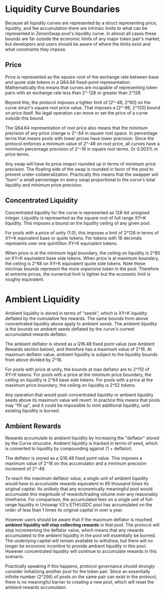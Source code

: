 # Liquidity Curve Boundaries

Because all liquidity curves are represented by a struct representing price, liquidity, and fee accumulation there are intrinsic limits to what can be represented in ZenonSwap pool's liquidity curve. In almost all cases these bounds are far outside the economic limits of any major token pair's market, but developers and users should be aware of where the limits exist and what constraints they impose.

## Price

Price is represented as the *square-root* of the exchange rate between base and quote side tokens in a Q64.64 fixed-point representation. Mathematically this means that curves are incapable of representing token pairs with an exchange rate less than 2^-128 or greater than 2^128. 

Beyond this, the protocol imposes a tighter limit of [2^-48, 2^60] on the curve struct's square root price value. That imposes a [2^-96, 2^120] bound on price itself. No legal operation can move or set the price of a curve outside this bound.

The Q64.64 representation of root price also means that the minimum precision of any price change is 2^-64 in square root space. In percentage terms that means pools with lower prices have lower precision. Since the protocol enforces a minimum value of 2^-48 on root price, all curves have a minimum percentage precision of 2^-16 in square root terms. Or 0.003% in price terms. 

Any swap will have its price imapct rounded up in terms of minimum price precision. The floating side of the swap is rounded in favor of the pool to prevent under-collateralization. Practically this means that the swapper will "burn" a small percentage on every swap proportional to the curve's total liquidity and minimum price precision. 

## Concentrated Liquidity

Concentrated liquidity for the curve is represented as 128-bit unsigned integer. Liquidity is represented as the square root of full range XY=K liquidity. This imposes a bound on the liqudity
ceiling of any given pool. 

For pools with a price of unity (1.0), this imposes a limit of 2^128 in terms of XY=K equivalent base or  quote tokens. For tokens with 18 decimals represents over one quintillion XY=K equivalent tokens.

When price is at the minimum legal boundary, the ceiling on liquidity is 2^80 on XY=K equivalent base side tokens. When price is at maximum boundary, the ceiling is 2^68 on XY=K equivalent quote side tokens. Note these min/max bounds represent the more *expensive* token in the pool. Therefore at extreme prices, the numerical limit is tighter but the economic limit is roughly equivalent. 

# Ambient Liquidity

Ambient liquidity is stored in terms of "seeds", which is XY=K liquidity deflated by the cumulative fee rewards. The same bounds from above concentrated liquidity above apply to ambient *seeds*. The ambient *liquidity* is the bounds on ambient seeds deflated by the curve's current accumulated rewards deflator.

The ambient deflator is stored as a Q16.48 fixed point value (see Ambient Rewards section below), and therefore has a maximum value of 2^16. At maximum deflator value, ambient liquidity is subject to the liquidity bounds from above divided by 2^16. 

For pools with price at unity, the bounds at max deflator are to 2^112 of XY=K tokens. For pools with a price at the minimum price boundary, the ceiling on liquidity is 2^64 base side tokens. For pools with a price at the maximum price boundary, the ceiling on liquidity is 2^52 tokens. 

Any operation that would push concentrated liquidity or ambient liquidity seeds above its maximum value will revert. In practice this means that pools may "fill up", and it could be impossible to mint additional liquidity, until existing liquidity is burned.

## Ambient Rewards

Rewards accumulate to ambient liquidity by increasing the "deflator" stored by the Curve strucutre. Ambient liquidity is tracked in terms of seed, which is converted to liquidity by compounding against (1 + deflator).

The deflator is stored as a Q16.48 fixed point value. This imposes a maximum value of 2^16 on this accumulator and a minimum precision increment of 2^-48.

To reach the maximum deflator value, a single unit of ambient liquidity would have to accumulate rewards equivalent to 65 thousand *times* its original capital. Its unlikely that any economically meaningful pool would accumulate this magnitude of rewards/trading volume over any reasonably timeframe. For comparison, the accumulated fees on a single unit of full-range liquidity in Uniswap V3's ETH/USDC pool has accumulated on the order of less than 1 times its original capital in over a year. 

However users should be aware that if the maximum deflator is reached **ambient liquidity will stop collecting rewards** in that pool. The protocol will stop incrementing the deflator value, which means that any rewards accumulated to the ambient liquidity in the pool will essentially be burned. The underlying capital will remain available to withdraw, but there will no longer be economic incentive to provide ambient liquidity in this pool. However concentrated liquidity will continue to accumulate rewards in this scenario.

Practically speaking if this happens, protocol governance should strongly consider initializing another pool for the token pair. Since an essentially infinite number (2^256) of pools on the same pair can exist in the protocol, there is no meaningful barrier to creating a new pool, which will reset the ambient rewards accumulator. 